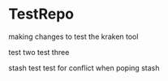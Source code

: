 # TestRepo

making changes to test the kraken tool 

test two
test three

stash test
test for conflict when poping stash
